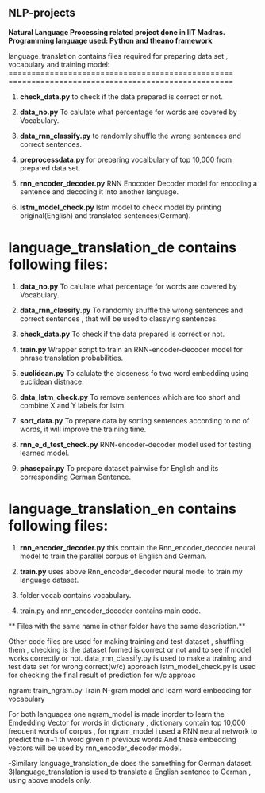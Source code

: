 ## NLP-projects

**Natural Language Processing related project done in IIT Madras. Programming language used: Python and theano framework**

language_translation contains files required for preparing data set , vocabulary and training model:
================================================= =================================================

1. **check_data.py** to check if the data prepared is correct or not.

2. **data_no.py** To calulate what percentage for words are covered by Vocabulary. 

3. **data_rnn_classify.py** to randomly shuffle the wrong sentences and correct sentences.

4. **preprocessdata.py** for preparing vocalbulary  of top 10,000 from prepared data set.

5. **rnn_encoder_decoder.py** RNN Enocoder Decoder model for encoding a sentence and decoding it into another language.

6. **lstm_model_check.py** lstm model to check model by printing original(English) and translated sentences(German).

language_translation_de contains following files:
=================================================

1. **data_no.py** To calulate what percentage for words are covered by Vocabulary.

2. **data_rnn_classify.py** To randomly shuffle the wrong sentences and correct sentences , that will be used to classying sentences.

3. **check_data.py** To check if the data prepared is correct or not.

4. **train.py** Wrapper script to train an RNN-encoder-decoder model for phrase translation probabilities.

5. **euclidean.py** To calulate the closeness fo two word embedding using euclidean distnace.

6. **data_lstm_check.py** To remove sentences which are too short and combine X and Y labels for lstm.

7. **sort_data.py** To prepare data by sorting sentences according to no of words, it will improve the training time.

8. **rnn_e_d_test_check.py** RNN-encoder-decoder model used for testing learned model.

9. **phasepair.py** To prepare dataset pairwise for English and its corresponding German Sentence.

language_translation_en contains following files: 
=================================================

1. **rnn_encoder_decoder.py** this contain the Rnn_encoder_decoder neural model to train the parallel corpus of English and German.

2. **train.py** uses above Rnn_encoder_decoder neural model to train my language dataset. 

3. folder vocab contains vocabulary.

4. train.py and rnn_encoder_decoder contains main code.

** Files with the same name in other folder have the same description.** 

Other code files are used for making training and test dataset , shuffling them , checking is the dataset formed is correct or not and to see if model works correctly or not. data_rnn_classify.py is used to make a training and test data set for wrong correct(w/c) approach lstm_model_check.py is used for checking the final result of prediction for w/c approac

ngram:
train_ngram.py Train N-gram model and learn word embedding for vocabulary


For both languages one ngram_model is made inorder to learn the Emdedding Vector for words in dictionary , dictionary contain top 10,000 frequent words of corpus , for ngram_model i used a RNN neural network to predict the n+1 th word given n previous words.And these embedding vectors will be used by rnn_encoder_decoder model.

-Similary language_translation_de does the samething for German dataset. 3)language_translation is used to translate a English sentence to German , using above models only.
